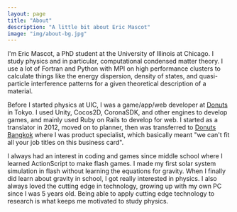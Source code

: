 ```yaml
---
layout: page
title: "About"
description: "A little bit about Eric Mascot"
image: "img/about-bg.jpg"
---
```


I'm Eric Mascot, a PhD student at the University of Illinois at Chicago.
I study physics and in particular, computational condensed matter theory.
I use a lot of Fortran and Python with MPI on high performance clusters to calculate things like the energy dispersion, density of states, and quasi-particle interference patterns for a given theoretical description of a material.

Before I started physics at UIC, I was a game/app/web developer at [Donuts](http://www.donuts.ne.jp/) in Tokyo.
I used Unity, Cocos2D, CoronaSDK, and other engines to develop games, and mainly used Ruby on Rails to develop for web.
I started as a translator in 2012, moved on to planner, then was transferred to [Donuts Bangkok](http://www.donuts-bkk.com/) where I was product specialist, which basically meant "we can't fit all your job titles on this business card".

I always had an interest in coding and games since middle school where I learned ActionScript to make flash games.
I made my first solar system simulation in flash without learning the equations for gravity.
When I finally did learn about gravity in school, I got really interested in physics.
I also always loved the cutting edge in technology, growing up with my own PC since I was 5 years old.
Being able to apply cutting edge technology to research is what keeps me motivated to study physics.
